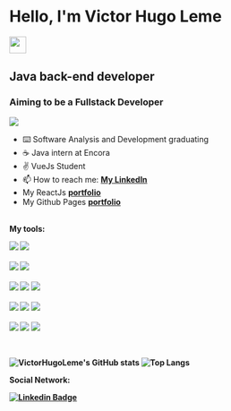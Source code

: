 # Hello, I'm Victor Hugo Leme 
<img src="https://raw.githubusercontent.com/MartinHeinz/MartinHeinz/master/wave.gif" width="30">

## Java back-end developer
### Aiming to be a Fullstack Developer

![](https://komarev.com/ghpvc/?username=victorhugoleme&color=blueviolet)

- :keyboard: Software Analysis and Development graduating
- :coffee: Java intern at Encora
- :v: VueJs Student
- 📫 How to reach me: [**My LinkedIn**](https://www.linkedin.com/in/victor-hugoleme/?locale=en_US)
- My ReactJs [**portfolio**](https://victorhleme.dev/)
- My Github Pages [**portfolio**](https://victorhugoleme.github.io/bc-dio-js/)
<br>
<b>My tools: <b/>
<p>
  <img src=https://img.shields.io/badge/java-%23ED8B00.svg?style=for-the-badge&logo=java&logoColor=white>
  <img src=https://img.shields.io/badge/spring-%236DB33F.svg?style=for-the-badge&logo=spring&logoColor=white>
  <br>
  <br>
  <img src="https://img.shields.io/badge/postgres-%23316192.svg?style=for-the-badge&logo=postgresql&logoColor=white">
  <img src="https://img.shields.io/badge/MongoDB-%234ea94b.svg?style=for-the-badge&logo=mongodb&logoColor=white">
  <br>
  <br>
  <img src="https://img.shields.io/badge/Python-14354C?style=for-the-badge&logo=python&logoColor=white">
  <img src="https://img.shields.io/badge/FastAPI-005571?style=for-the-badge&logo=fastapi">
  <img src="https://img.shields.io/badge/django-%23092E20.svg?style=for-the-badge&logo=django&logoColor=white">
  <br>
  <br>
  <img src="https://img.shields.io/badge/html5-%23E34F26.svg?style=for-the-badge&logo=html5&logoColor=white">
  <img src="https://img.shields.io/badge/css3-%231572B6.svg?style=for-the-badge&logo=css3&logoColor=white">
  <img src="https://img.shields.io/badge/javascript-%23323330.svg?style=for-the-badge&logo=javascript&logoColor=%23F7DF1E">
  <br>
  <br>
  <img src="https://img.shields.io/badge/react-%2320232a.svg?style=for-the-badge&logo=react&logoColor=%2361DAFB">
  <img src="https://img.shields.io/badge/vuejs-%2335495e.svg?style=for-the-badge&logo=vuedotjs&logoColor=%234FC08D">
  <img src="https://img.shields.io/badge/Firebase-039BE5?style=for-the-badge&logo=Firebase&logoColor=white">
<p/>
<br>
  
![VictorHugoLeme's GitHub stats](https://github-readme-stats.vercel.app/api?username=VictorHugoLeme&theme=radical&show_icons=true)
![Top Langs](https://github-readme-stats.vercel.app/api/top-langs/?username=victorhugoleme&theme=radical&show_icons=true&layout=compact&langs_count=8)
  
<b>Social Network: <b/>
<p>
  
  [![Linkedin Badge](https://img.shields.io/badge/-Linkedin-0077B5?style=for-the-badge&logo=Linkedin&logoColor=white)](https://www.linkedin.com/in/victor-hugoleme/?locale=en_US)

